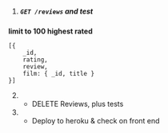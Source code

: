 1. ##### `GET /reviews` and test
**limit to 100 highest rated**
```
[{
    _id,
    rating,
    review,
    film: { _id, title }
}]
```
2. * DELETE Reviews, plus tests

3. * Deploy to heroku & check on front end

